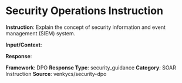 # Security Operations Instruction

**Instruction**: Explain the concept of security information and event management (SIEM) system.

**Input/Context**: 

**Response**: 

**Framework**: DPO
**Response Type**: security_guidance
**Category**: SOAR Instruction
**Source**: venkycs/security-dpo
